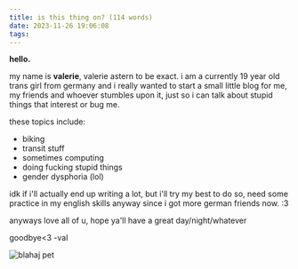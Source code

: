 ```yaml
---
title: is this thing on? (114 words)
date: 2023-11-26 19:06:08
tags:
---
```


﻿**hello.**

my name is **valerie**, valerie astern to be exact. i am a currently 19 year old trans girl from germany and i really wanted to start a small little blog for me, my friends and whoever stumbles upon it, just so i can talk about stupid things that interest or bug me.

these topics include:
 - biking
 - transit stuff
 - sometimes computing
 - doing fucking stupid things
 - gender dysphoria (lol)
 
idk if i'll actually end up writing a lot, but i'll try my best to do so, need some practice in my english skills anyway since i got more german friends now. :3

anyways love all of u, hope ya'll have a great day/night/whatever

goodbye<3 -val

![blahaj pet](https://media.tenor.com/NG0AinDFug8AAAAC/blahaj-blahaj-pet.gif)
